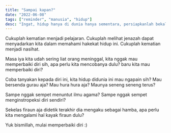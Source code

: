 ```yaml
---
title: "Sampai kapan?"
date: "2022-06-08"
tags: ["reminder", "manusia", "hidup"]
desc: "Ingat, hidup hanya di dunia hanya sementara, persiapkanlah bekal untuk pulang"
---
```


Cukuplah kematian menjadi pelajaran.
Cukuplah melihat jenazah dapat menyadarkan kita dalam memahami hakekat hidup ini.
Cukuplah kematian menjadi nasihat.

Masa iya kita udah sering liat orang meninggal, kita nggak mau memperbaiki diri sih, apa perlu kita mencobanya dulu? baru kita mau memperbaiki diri?

Coba tanyakan kepada diri ini, kita hidup didunia ini mau ngapain sih?
Mau bersenda gurau aja?
Mau hura hura aja?
Maunya seneng seneng terus?

Sampe nggak sempet menuntut ilmu agama?
Sampe nggak sempet menginstropeksi diri sendiri?

Sekelas firaun aja didetik terakhir dia mengaku sebagai hamba, apa perlu kita mengalami hal kayak firaun dulu?

Yuk bismillah, mulai memperbaiki diri :)